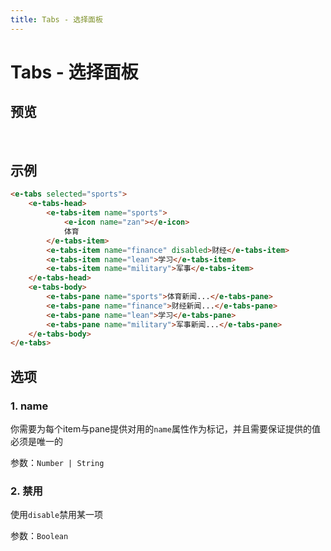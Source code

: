 ```yaml
---
title: Tabs - 选择面板
---
```


# Tabs - 选择面板

## 预览
<br>
<ClientOnly>
<tabs-demos />
</ClientOnly>

## 示例

```html
<e-tabs selected="sports">
    <e-tabs-head>
        <e-tabs-item name="sports">
            <e-icon name="zan"></e-icon>
            体育
        </e-tabs-item>
        <e-tabs-item name="finance" disabled>财经</e-tabs-item>
        <e-tabs-item name="lean">学习</e-tabs-item>
        <e-tabs-item name="military">军事</e-tabs-item>
    </e-tabs-head>
    <e-tabs-body>
        <e-tabs-pane name="sports">体育新闻...</e-tabs-pane>
        <e-tabs-pane name="finance">财经新闻...</e-tabs-pane>
        <e-tabs-pane name="lean">学习</e-tabs-pane>
        <e-tabs-pane name="military">军事新闻...</e-tabs-pane>
    </e-tabs-body>
</e-tabs>
```

## 选项

### 1. name
你需要为每个item与pane提供对用的`name`属性作为标记，并且需要保证提供的值必须是唯一的

参数：`Number | String` 
### 2. 禁用
使用`disable`禁用某一项

参数：`Boolean`